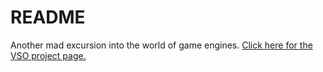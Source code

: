 # README #

Another mad excursion into the world of game engines. [Click here for the VSO project page.](https://leumi1umbc.visualstudio.com/DefaultCollection/Leek2/)